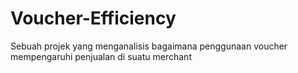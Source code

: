 # Voucher-Efficiency
Sebuah projek yang menganalisis bagaimana penggunaan voucher mempengaruhi penjualan di suatu merchant
